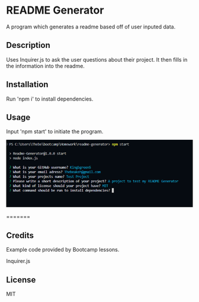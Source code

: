 # README Generator
A program which generates a readme based off of user inputed data.
## Description
Uses Inquirer.js to ask the user questions about their project. It then fills in the information into the readme.



## Installation
Run  'npm i'  to install dependencies.


## Usage
Input 'npm start'  to initiate the program.

![Image of the website](./Assets/Screenshot.png)


=======

## Credits
Example code provided by Bootcamp lessons.

Inquirer.js

## License
MIT
